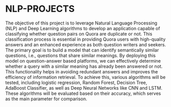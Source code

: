 # NLP-PROJECTS
The objective of this project is to leverage Natural Language Processing (NLP) and Deep Learning algorithms to develop an application capable of classifying whether question pairs on Quora are duplicate or not. This classification process is essential in providing Quora users with high-quality answers and an enhanced experience as both question writers and seekers.
The primary goal is to build a model that can identify semantically similar questions, i.e., questions that share similar meanings. By deploying this model on question-answer based platforms, we can effectively determine whether a query with a similar meaning has already been answered or not. This functionality helps in avoiding redundant answers and improves the efficiency of information retrieval.
To achieve this, various algorithms will be tested, including logistic regression, Random Forest, Decision Tree, AdaBoost Classifier, as well as Deep Neural Networks like CNN and LSTM. These algorithms will be evaluated based on their accuracy, which serves as the main parameter for comparison.

